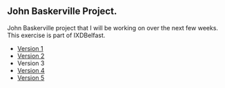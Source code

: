 ## John Baskerville Project.

John Baskerville project that I will be working on over the next few weeks. This exercise is part of IXDBelfast.

- [Version 1](http://williamipark.github.io/John-Baskerville/version1.html)
- [Version 2](http://williamipark.github.io/John-Baskerville/version2.html)
- Version 3
- [Version 4](http://williamipark.github.io/John-Baskerville/version4.html)
- [Version 5](http://williamipark.github.io/John-Baskerville/version5.html)
